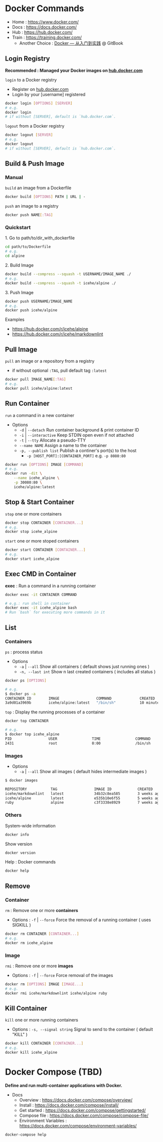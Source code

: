 # Docker Commands

- Home : https://www.docker.com/
- Docs : https://docs.docker.com/
- Hub : https://hub.docker.com/
- Train : https://training.docker.com/
    - Another Choice : [Docker — 从入门到实践](https://yeasy.gitbooks.io/docker_practice/) @ GitBook

## Login Registry

**Recommended : Managed your Docker images on [hub.docker.com](https://hub.docker.com)**

`login` to a Docker registry

- Register on [hub.docker.com](https://hub.docker.com)
- Login by your [username] registered

```bash
docker login [OPTIONS] [SERVER]
# e.g.
docker login
# if without [SERVER], default is `hub.docker.com`.
```

`logout` from a Docker registry

```bash
docker logout [SERVER]
# e.g.
docker logout
# if without [SERVER], default is `hub.docker.com`.
```

## Build & Push Image

### Manual

`build` an image from a Dockerfile

```bash
docker build [OPTIONS] PATH | URL | -
```

`push` an image to a registry

```bash
docker push NAME[:TAG]
```

### Quickstart

1\. Go to path/to/dir_with_dockerfile

```bash
cd path/to/Dockerfile
# e.g.
cd alpine
```

2\. Build Image

```bash
docker build --compress --squash -t USERNAME/IMAGE_NAME ./
# e.g.
docker build --compress --squash -t icehe/alpine ./
```

3\. Push Image

```bash
docker push USERNAME/IMAGE_NAME
# e.g.
docker push icehe/alpine
```

Examples

- https://hub.docker.com/r/icehe/alpine
- https://hub.docker.com/r/icehe/markdownlint

## Pull Image

`pull` an image or a repository from a registry

- if without optional `:TAG`, pull default tag `:latest`

```bash
docker pull IMAGE_NAME[:TAG]
# e.g.
docker pull icehe/alpine:latest
```

## Run Container

`run` a command in a new container

- Options
    - `-d` | `--detach` Run container background & print container ID
    - `-i` | `--interactive` Keep STDIN open even if not attached
    - `-t` | `--tty` Allocate a pseudo-TTY
    - `--name NAME` Assign a name to the container
    - `-p, --publish list` Publish a continer's port(s) to the host
        - `-p [HOST_PORT]:[CONTAINER_PORT]` e.g. `-p 8080:80`

```bash
docker run [OPTIONS] IMAGE [COMMAND]
# e.g.
docker run -dit \
    --name icehe_alpine \
    -p 30080:80 \
    icehe/alpine:latest
```

## Stop & Start Container

`stop` one or more containers

```bash
docker stop CONTAINER [CONTAINER...]
# e.g.
docker stop icehe_alpine
```

`start` one or more stoped containers

```bash
docker start CONTAINER [CONTAINER...]
# e.g.
docker start icehe_alpine
```

## Exec CMD in Container

**exec** : Run a command in a running container

```bash
docker exec -it CONTAINER COMMAND

# e.g.: run shell in container
docker exec -it icehe_alpine bash
# Run `bash` for executing more commands in it
```

## List

### Containers

`ps` : process status

- Options
    - `-a` | `--all` Show all containers ( default shows just running ones )
    - `-n, --last int` Show n last created containers ( includes all status )

```bash
docker ps [OPTIONS]

# e.g.
$ docker ps -a
CONTAINER ID        IMAGE                 COMMAND             CREATED             STATUS              PORTS                   NAMES
3a9d01a3969b        icehe/alpine:latest   "/bin/sh"           10 minutes ago      Up 9 minutes        0.0.0.0:30080->80/tcp   icehe_alpine
```

`top` : Display the running processes of a container

```bash
docker top CONTAINER

# e.g.
$ docker top icehe_alpine
PID                 USER                TIME                COMMAND
2431                root                0:00                /bin/sh
```

### Images

- Options
    - `-a` | `--all` Show all images ( default hides intermediate images )

```bash
$ docker images

REPOSITORY           TAG                 IMAGE ID            CREATED             SIZE
icehe/markdownlint   latest              34b32c8ea585        3 weeks ago         79.2MB
icehe/alpine         latest              e535b10e6f55        5 weeks ago         18.1MB
ruby                 alpine              c3f3338e8929        7 weeks ago         62MB
```

### Others

System-wide information

```bash
docker info
```

Show version

```bash
docker version
```

Help : Docker commands

```bash
docker help
```

## Remove

### Container

`rm` : Remove one or more **containers**

- Options : `-f` | `--force` Force the removal of a running container ( uses SIGKILL )

```bash
docker rm CONTAINER [CONTAINER...]
# e.g.
docker rm icehe_alpine
```

### Image

`rmi` : Remove one or more **images**

- Options : `-f` | `--force` Force removal of the images

```bash
docker rm [OPTIONS] IMAGE [IMAGE...]
# e.g.
docker rmi icehe/markdownlint icehe/alpine ruby
```

## Kill Container

`kill` one or more running containers

- Options : `-s, --signal string` Signal to send to the container ( default "KILL" )

```bash
docker kill CONTAINER [CONTAINER...]
# e.g.
docker kill icehe_alpine
```

# Docker Compose (TBD)

**Define and run multi-container applications with Docker.**

- Docs
    - Overview : https://docs.docker.com/compose/overview/
    - Install : https://docs.docker.com/compose/install/
    - Get started : https://docs.docker.com/compose/gettingstarted/
    - Compose file : https://docs.docker.com/compose/compose-file/
    - Environment Variables : https://docs.docker.com/compose/environment-variables/

```bash
docker-compose help
```
